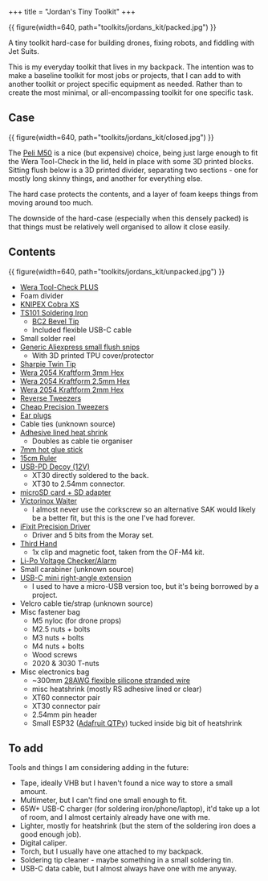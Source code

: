 +++
title = "Jordan's Tiny Toolkit"
+++

{{ figure(width=640, path="toolkits/jordans_kit/packed.jpg") }}

A tiny toolkit hard-case for building drones, fixing robots, and fiddling with Jet Suits.

This is my everyday toolkit that lives in my backpack. The intention was to make a baseline toolkit for most jobs or projects, that I can add to with another toolkit or project specific equipment as needed. Rather than to create the most minimal, or all-encompassing toolkit for one specific task.

## Case

{{ figure(width=640, path="toolkits/jordans_kit/closed.jpg") }}

The [Peli M50](https://peliproducts.co.uk/collections/micro) is a nice (but expensive) choice, being just large enough to fit the Wera Tool-Check in the lid, held in place with some 3D printed blocks. Sitting flush below is a 3D printed divider, separating two sections - one for mostly long skinny things, and another for everything else.

The hard case protects the contents, and a layer of foam keeps things from moving around too much.

The downside of the hard-case (especially when this densely packed) is that things must be relatively well organised to allow it close easily.

## Contents

{{ figure(width=640, path="toolkits/jordans_kit/unpacked.jpg") }}

- [Wera Tool-Check PLUS](https://products.wera.de/en/ratchets_and_accessories_zyklop_mini_zyklop_mini_1_tool-check_plus.html)
- Foam divider
- [KNIPEX Cobra XS](https://tinytoolk.it/tools/knipex-xs/)
- [TS101 Soldering Iron](https://shop.pimoroni.com/products/ts101-smart-soldering-iron?variant=40520177844307)
    - [BC2 Bevel Tip](https://shop.pimoroni.com/products/soldering-tip-for-ts100-soldering-iron?variant=39332711530579)
    - Included flexible USB-C cable
- Small solder reel
- [Generic Aliexpress small flush snips](https://www.aliexpress.com/item/1005005170407736.html)
    - With 3D printed TPU cover/protector
- [Sharpie Twin Tip](https://www.amazon.co.uk/gp/product/B00PHLBDC6)
- [Wera 2054 Kraftform 3mm Hex](https://www.primetools.co.uk/product/wera-118072-kraftform-2054-micro-hexagon-screwdriver-3mm/)
- [Wera 2054 Kraftform 2.5mm Hex](https://www.primetools.co.uk/product/wera-118070-kraftform-2054-micro-hexagon-screwdriver-2-5mm/)
- [Wera 2054 Kraftform 2mm Hex](https://www.primetools.co.uk/product/wera-118068-kraftform-2054-micro-hexagon-screwdriver-2mm/)
- [Reverse Tweezers](https://www.amazon.co.uk/gp/product/B0CCTPWK7S)
- [Cheap Precision Tweezers](https://www.amazon.co.uk/ZHIYE-Anti-Static-Electronics-Jewelry-making-Laboratory/dp/B07RZ4MJ62)
- [Ear plugs](https://www.amazon.co.uk/gp/product/B01NBU2R5N)
- Cable ties (unknown source)
- [Adhesive lined heat shrink](https://uk.rs-online.com/web/p/heat-shrink-tubing/4811797)
    - Doubles as cable tie organiser
- [7mm hot glue stick](https://www.amazon.co.uk/ANSIO-Glue-Sticks-50pcs-Melt/dp/B09B799GZ2)
- [15cm Ruler](https://www.amazon.co.uk/sourcing-map-Straight-Stainless-Measuring/dp/B07ZKP7GR1)
- [USB-PD Decoy (12V)](https://www.aliexpress.com/item/1005004453538830.html)
    - XT30 directly soldered to the back.
    - XT30 to 2.54mm connector.
- [microSD card + SD adapter](https://www.amazon.co.uk/SanDisk-128GB-microSDXC-adapter-Performance/dp/B0B7NTY2S6)
- [Victorinox Waiter](https://www.amazon.co.uk/Victorinox-Waiter-Swiss-Army-Knives/dp/B002J8VUEQ)
    - I almost never use the corkscrew so an alternative SAK would likely be a better fit, but this is the one I've had forever.
- [iFixit Precision Driver](https://tinytoolk.it/tools/ifixit-mako-4mm-screwdriver-kit/)
    - Driver and 5 bits from the Moray set.
- [Third Hand](https://omnifixo.com/en-gb/collections/all)
    - 1x clip and magnetic foot, taken from the OF-M4 kit.
- [Li-Po Voltage Checker/Alarm](https://www.amazon.co.uk/gp/product/B0926122J3)
- Small carabiner (unknown source)
- [USB-C mini right-angle extension](https://www.aliexpress.com/item/1005003238859317.html)
    - I used to have a micro-USB version too, but it's being borrowed by a project.
- Velcro cable tie/strap (unknown source)
- Misc fastener bag
    - M5 nyloc (for drone props)
    - M2.5 nuts + bolts
    - M3 nuts + bolts
    - M4 nuts + bolts
    - Wood screws
    - 2020 & 3030 T-nuts
- Misc electronics bag
    - ~300mm [28AWG flexible silicone stranded wire](https://www.amazon.co.uk/gp/product/B07G712KWJ)
    - misc heatshrink (mostly RS adhesive lined or clear)
    - XT60 connector pair
    - XT30 connector pair
    - 2.54mm pin header
    - Small ESP32 ([Adafruit QTPy](https://shop.pimoroni.com/products/adafruit-qt-py-esp32-s2-wifi-dev-board-with-stemma-qt?variant=39620155932755)) tucked inside big bit of heatshrink

## To add

Tools and things I am considering adding in the future:

- Tape, ideally VHB but I haven't found a nice way to store a small amount.
- Multimeter, but I can't find one small enough to fit.
- 65W+ USB-C charger (for soldering iron/phone/laptop), it'd take up a lot of room, and I almost certainly already have one with me.
- Lighter, mostly for heatshrink (but the stem of the soldering iron does a good enough job).
- Digital caliper.
- Torch, but I usually have one attached to my backpack.
- Soldering tip cleaner - maybe something in a small soldering tin.
- USB-C data cable, but I almost always have one with me anyway.
